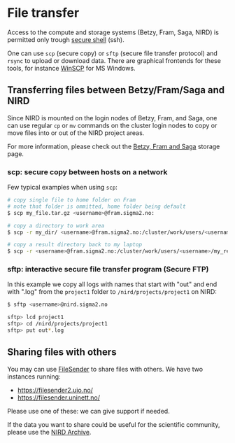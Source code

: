 # File transfer

Access to the compute and storage systems (Betzy, Fram, Saga, NIRD) is permitted only trough [secure
shell](https://en.wikipedia.org/wiki/Secure_Shell) (ssh).

One can use `scp`
(secure copy) or `sftp` (secure file transfer protocol) and `rsync` to upload or download
data. There are graphical frontends for these tools, for instance
[WinSCP](file_transfer/WinSCP.md) for MS Windows.


## Transferring files between Betzy/Fram/Saga and NIRD

Since NIRD is mounted on the login nodes of Betzy, Fram, and Saga,
one can use regular
`cp` or `mv` commands on the cluster login nodes to copy or
move files into or out of the NIRD project areas.

For more information, please check out the [Betzy, Fram and Saga](clusters.md)
storage page.

### scp: secure copy between hosts on a network

Few typical examples when using `scp`:

```bash
# copy single file to home folder on Fram
# note that folder is ommitted, home folder being default
$ scp my_file.tar.gz <username>@fram.sigma2.no:

# copy a directory to work area
$ scp -r my_dir/ <username>@fram.sigma2.no:/cluster/work/users/<username>/

# copy a result directory back to my laptop
$ scp -r <username>@fram.sigma2.no:/cluster/work/users/<username>/my_results /home/some/place
```


### sftp: interactive secure file transfer program (Secure FTP)

In this example we copy all logs with names that start with "out" and
end with ".log" from the `project1` folder to `/nird/projects/project1` on NIRD:

```bash
$ sftp <username>@nird.sigma2.no

sftp> lcd project1
sftp> cd /nird/projects/project1
sftp> put out*.log
```


## Sharing files with others

You may can use [FileSender](https://filesender.uninett.no/) to share files with
others.
We have two instances running:

* https://filesender2.uio.no/
* https://filesender.uninett.no/

Please use one of these: we can give support if needed.

If the data you want to share could be useful for the scientific community,
please use the [NIRD Archive](../nird_archive/user-guide.md).
